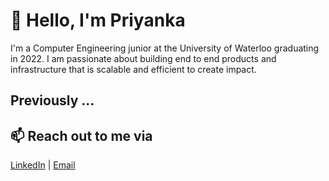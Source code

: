 # 👋 Hello, I'm Priyanka 

I'm a Computer Engineering junior at the University of Waterloo graduating in 2022. I am passionate about building end to end products and infrastructure that is scalable and efficient to create impact. 

## Previously ...



## 📫 Reach out to me via
[LinkedIn](https://www.linkedin.com/in/priyanka-h/) | [Email](priyankahariharan421@gmail.com)

<!--
**PriyankaH21/PriyankaH21** is a ✨ _special_ ✨ repository because its `README.md` (this file) appears on your GitHub profile.

Here are some ideas to get you started:

- 🔭 I’m currently working on ...
- 🌱 I’m currently learning ...
- 👯 I’m looking to collaborate on ...
- 🤔 I’m looking for help with ...
- 💬 Ask me about ...
- 📫 How to reach me: ...
- 😄 Pronouns: ...
- ⚡ Fun fact: ...
-->
